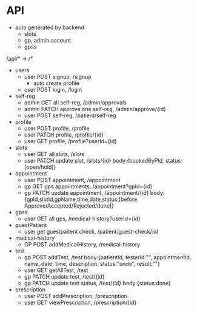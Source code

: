 # API

- auto generated by backend
  - slots
  - gp, admin account 
  - gpss

/api/* -> /*

- users
  - user    POST   signup, /signup
    - auto create profile
  - user    POST   login, /login
- self-reg
  - admin   GET   all self-reg, /admin/approvals
  - admin   PATCH approve one self-reg, /admin/approve/{id}
  - user    POST  self-reg, /patient/self-reg
- profile
  - user    POST  profile, /profile
  - user    PATCH profile, /profile/{id}
  - user    GET   profile, /profile?userId={id}
- slots
  - user    GET     all slots, /slots
  - user    PATCH   update slot, /slots/{id} body:{bookedByPId, status:[open/hold]}
- appointment
  - user    POST    appointment, /appointment
  - gp      GET     gps appointments, /appointment?gpId={id}
  - gp      PATCH   update appointment, /appointment/{id} body:{gpId,slotId,gpName,time,date,status:[before Approve/Accepted/Rejected/done]}
- gpss
  - user    GET     all gps, /medical-history?userId={id}
- guestPatient
  - user get guestpaitent check, /patient/guest-check/:id
- medical-history
  - GP   POST   addMedicalHistory, /medical-history
- test
  - gp    POST   addTest, /test body:{patientId,
    testerId:"", appointmentId, name, date, time, description, status:"undo", result:""}
  - user    GET    getAllTest, /test
  - gp    PATCH   update test, /test/{id}
  - gp    PATCH   update test status, /test/{id} body:{status:done}
- prescription
  - user    POST   addPrescription, /prescription
  - user    GET    viewPrescription, /prescription/{id}
